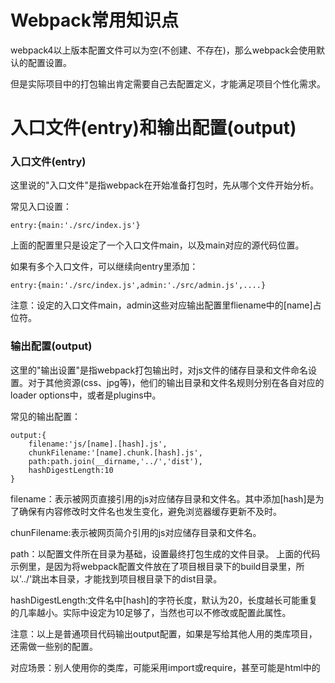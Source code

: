# Webpack常用知识点

webpack4以上版本配置文件可以为空(不创建、不存在)，那么webpack会使用默认的配置设置。  

但是实际项目中的打包输出肯定需要自己去配置定义，才能满足项目个性化需求。  

# 入口文件(entry)和输出配置(output)  

### 入口文件(entry)  

这里说的"入口文件"是指webpack在开始准备打包时，先从哪个文件开始分析。  

常见入口设置：  

    entry:{main:'./src/index.js'}

上面的配置里只是设定了一个入口文件main，以及main对应的源代码位置。  
 
如果有多个入口文件，可以继续向entry里添加：  

    entry:{main:'./src/index.js',admin:'./src/admin.js',....}

注意：设定的入口文件main，admin这些对应输出配置里fliename中的[name]占位符。  

### 输出配置(output)  

这里的"输出设置"是指webpack打包输出时，对js文件的储存目录和文件命名设置。对于其他资源(css、jpg等)，他们的输出目录和文件名规则分别在各自对应的loader options中，或者是plugins中。  

常见的输出配置：  

    output:{
        filename:'js/[name].[hash].js',
        chunkFilename:'[name].chunk.[hash].js',
        path:path.join(__dirname,'../','dist'),
        hashDigestLength:10
    }

filename：表示被网页直接引用的js对应储存目录和文件名。其中添加[hash]是为了确保有内容修改时文件名也发生变化，避免浏览器缓存更新不及时。  

chunFilename:表示被网页简介引用的js对应储存目录和文件名。  

path：以配置文件所在目录为基础，设置最终打包生成的文件目录。 上面的代码示例里，是因为将webpack配置文件放在了项目根目录下的build目录里，所以'../'跳出本目录，才能找到项目根目录下的dist目录。  

hashDigestLength:文件名中[hash]的字符长度，默认为20，长度越长可能重复的几率越小。实际中设定为10足够了，当然也可以不修改或配置此属性。

注意：以上是普通项目代码输出output配置，如果是写给其他人用的类库项目，还需做一些别的配置。  

对应场景：别人使用你的类库，可能采用import或require，甚至可能是html中的<script>标签引用。  
output属性需要新增：libaray(供html中的<script>标签使用)、libarayTarget(供import|require使用)  

若项目只有1个入口文件，可以做如下配置：  

    entry:{
      mylibaray:'./src/index.js'
    },
    output:{
      filename:'mylibaray.js',
      path:path.resolve(__dirname,'dist'),
      libaray:'mylibaray',
      libarayTarget:'umd'
    }

libaray:'mylibaray'中的mylibaray对应<script>标签中可使用的库类名字mylibaray。  
libarayTarget:'umd'中的umd表示“通用引用方式，包含nodejs环境和浏览器环境”。  
若libarayTarget的值为'this'、'windows'、'global'，则表示挂载到对应对象上，而不是全局变量中。  

所谓全局变量即表示可直接使用xxx，不需要this.xxx、windows.xxx、global.xxx等前缀对象。类库名字相当于在全局变量中，添加了一个变量mylibaray。  

若项目有多个入口文件，libaray:'mylibaray'只会匹配上最后一个入口文件。对于多个入口文件应该将libaray的值修改为数组(请注意该数组并的值并不是多条库类名字，而是一种占位符组合方式)。  

    entry:{
      alpha:'./src/alpha.js',
      beta:'./src/beta.js'
    },
    output:{
      filename:'mylibaray.[name].js',
      path:path.resolve(__dirname,'dist'),
      libaray:['mylibaray','[name]'],
      libarayTarget:'umd'
    }

请注意上面代码中的 libaray:['mylibaray','[name]']  

按照上面配置，打包输出后将会创建2个文件：mylibaray.alpha.js、mylibaray.beta.js，对应使用时类库名字为：mylibaray.alpha、mylibaray.beta。  

再次注意，在打包类库时还存在以下实际场景：  
1、你自己编写的类库A中引用了别人的类库C，webpack打包输出时会将C捆包打包到你的类库A中    
2、别人的项目B中引用了你的类库A，但是他由于别的需求也引用了类库C  
此时对于项目B来说同时存在了2份类库C，这是不合理的。  

对于上述场景，解决方案是通过webpack.config.js中的externals配置，将类库C排除在外(不进行打包)，externals中还会约定别人(项目B)在引用类库C时的引用变量名，好让这个引用变量名也能让类库A使用。  

具体如何配置参见externals。  


# 外部扩展(externals) 不打包依赖

对于普通项目，webpack会在打包输出时把各种代码依赖都打包捆绑出去，以确保项目能够独立正常运行。但是对于类库项目(libaray)，实际应用中反而希望webpack不打包依赖，只需要把自己那部分类库业务代码打包出去即可。  

若有使用者引用我们编写的类库，我们希望使用者自己引入第三方类库。当然还要和使用者约定引入第三方类库的变量名(相当于告诉使用者我们编写项目时，代码中第三方类库的引用变量名)，确保我们编写的类库可以使用上该第三方类库。  

webpack.config.js中的externals配置项，就是用来解决这件事情的。  

externals配置项有3种形式：数组、对象、正则表达式。他们可以相互组合，对应的含义各自不同。  

假设我们编写的类库代码中，引用了第三方类库C(是类库名为C，而不是类库地址)，并且给类库C对应的内部引入变量名为myc，且用到了类库C中的.dosomting，那么externals不同配置项含义如下：  

externals:['C'] 告知webpack打包时不需要打包C  

externals:{myc:'C'} 告知webpack打包时不需要打包C，同时告诉使用者在引入C时应该将类库C的引入变量名设置为myc(这里所谓的告知应该是通过报错文字信息来提示，比如找不到myc)  

externals:{myc:['./C','dosomthing']}  告知webpack打包时不需要打包C，同时告诉使用者只需要引入C类库下的dosomting即可，且对应dosomthing引入变量名为myc  

externals:{C:{commonjs:'myc',amd:'myc',root:'\_'}} 告知webpack打包时不需要打包C，同时告诉使用者需要引入C类库，并且如果是使用commonjs语法引入则应将C类库对应的引入变量名设置为myc，如果是使用root(全局变量)引入，则应该将C类库对应的引入变量名设置为\_，以此类推。  

externals:/^(C|myc|\_|\$)$/i 告知webpack遇到类库C，或myc、\_、$这些变量时，不把对应的依赖打包出去。  


# 各种loader

### 官方loader地址：[https://webpack.js.org/loaders/](https://webpack.js.org/loaders/)

## js文件相关

webpack默认自带js文件的loader解析器，无需配置。但是如果需要将ES6代码转ES5，则需要使用babel-loader。

### babel-loader：ES6代码转ES5

npm install --save-dev babel-loader @babel/core  
npm install @babel/preset-env --save-dev  
npm install --save @babel/polyfill  

//如果是业务js代码，可以进行以下配置  
//webpack.config.js module.rules  
{test:/\.js$/i,exclude:'node_modules',loader:'babel-loader',options:{presets: [['@babel/preset-env'],{useBuiltIns:true}]}}  
//exclude:'node_modules' 排除node_modules这个文件夹  

以上为业务js代码配置，这样配置的结果是babel会将代码注入到全局中。如果编写类库js代码，为了防止全局污染，不要使用这种方法。  

如果是编写类库js代码，可以通过@babel/plugin-transform-runtime来进行配置(不会全局污染，而是采用闭包形式)，具体如何配置需要进一步参考babeljs.io官方文档。  

无论是采用哪种形式，可以在根目录新建一个.babelrc文件，把webpack.config.js中babel的options配置内容移动到.babelrc文件里。babeljs在编译时会自动加载该文件作为配置项。  


## 文件资源相关(图片、字体、样式文件等等)：file-loader url-loader

### file-loader：文件资源打包(目录，重命名等)

### url-loader  文件资源(图片资源)转base64编码资源。  
一定要注意limit这个属性值，他决定了是否转换base64

使用说明：  
1、与file-loaer不同，url-loader是将图片资源转换成base64编码嵌入网页中使用  
2、limit这个属性值 定义最大多少字节以内的文件才进行转化，超出则不转换base64(按照file-loader形式进行输出)  


## CSS相关：style-loader css-loader

### css-loader：css资源解析

### style-loader：将css文件中的样式附加到网页中

第一种组合：style-loader + cas-loader  将css样式通过内嵌<style\></style>附加到网页<head>中。  

第二种组合：style-loader + file-loader 将css样式通过<link rel="stylesheet" href="./xx.css">附加到网页<head>中。  
设置injectType属性值为linkTag：
{test:/\.css$/i,use:[{loader:'style-loader',options:{injectType:'linkTag'}},{loader:'file-loader'}]}

特别注意： 如果采用injectType=linkTag这种方式，那么就无法在业务代码中使用相关css样式操作了(因为没有引入css-loader，所以业务代码中没法理解css样式设置代码)。  


# 各种plugin

## 每次打包前清除原有dist目录：clean-webpack-plugin

使用方法(引入方法和一般plugin不同)：   

    const {CleanWebpackPlugin} = require('clean-webpack-plugin');  
    
    plugins:[  
      new CleanWebpackPlugin()  
    ]  


## 创建(生成)html页面：html-webpack-plugin

自动将打包的js文件创建一个index.html文件。

使用方法：  

    const HtmlWebpackPlugin =  require('html-webpack-plugin');
    
    plugins:[  
      new HtmlWebpackPlugin(  
        {  
          filename:'index.html',
          template:'src/template/index.html'  
        }  
      )  
    ]  

## CSS文件拆分(将CSS独立打包成一个文件)：mini-css-extract-plugin

如果不希望将css样式内嵌在打包输出的js中(该js会通过style-loader将css样式内嵌到网页<style>标签中)。  
虽然可以通过 sytle-loader(配置options:{injectType:'linkTag'}) + file-loader来实现，但是这样做的一个缺点，因为没有使用css-loader，所以在编写业务代码时无法方便使用css样式属性。 

为了解决这个问题，可以使用 mini-css-extract-plugin。  

使用方法：  

    const MiniCssExtractPlugin = require('mini-css-extract-plugin');

    //配置文件中的module属性
    module:{
      rules:[
        {
          test:/\.css$/i,
          use:[MiniCssExtractPlugin.loader,'css-loader']
        }
    }

    //配置文件中的plugin属性
    plugins:[
      new MiniCssExtractPlugin({filename:'css/[name].css',chunkFilename:'css/[name].chunk.css'})
    ]

特别说明：  
1、依然需要使用css-loader。  
2、目前最新版本的mini-css-extract-plugin已经默认支持热更新。  
3、和输出js文件命名规则类似，如果一个css文件被网页直接引用，那么他将会被命名为filename对应的值，如果是被间接引用(被网页直接引用的css引入)则被命名为chunkFilename对应的值。

假如有以下情况：  
1、入口文件直接引用有css，也间接引用有其他css，那么默认会打包出多个css文件(filename和chunkFilename)。  
2、入口文件有多个，并且每个入口文件都引用有各自的css，那么默认也会打包出多个css文件。  

如果我们希望将整个项目所有css文件都打包成一个css文件，可以在webpack配置文件中的optimization.splitChunks.cacheGroups增加一个style组，代码如下：  

    optimization:{
      splitChunks:{
        chunks:'all',
        cacheGroups:{
          styles: {
            name: 'styles',
            test: /\.css$/,
            chunks: 'all',
            enforce: true,
          }
        }
      }
    } 



假如有以下情况：  
1、入口文件有多个，每个入口文件都直接引用或间接引用各自的css。  

如果我们希望将各个入口文件的css单独进行打包，那么可以在webpack配置文件中做以下修改：

    const MiniCssExtractPlugin = require('mini-css-extract-plugin');
    
    //定义一个函数
    function recursiveIssuer(m) {
      if (m.issuer) {
    return recursiveIssuer(m.issuer);
      } else if (m.name) {
    return m.name;
      } else {
    return false;
      }
    }

    //假设其中一个入口文件为foo，在配置文件中的cacheGroups属性进行新增一个fooStyles组，其他入口文件也采用这种方式增加
    optimization:{
      splitChunks:{
        chunks:'all',
        cacheGroups:{
          fooStyles: {
            name: 'foo',
            test: (m, c, entry = 'foo') => {
              m.constructor.name === 'CssModule' && recursiveIssuer(m) === entry
            },
            chunks: 'all',
            enforce: true
          }
        }
      }
    }

特别说明：以上代码示例来源于webpack官方文档，但我在实际运行中遇到了一些问题(webpack版本4.42.1)，打包结果并不是预期的，暂时保留这些问题，此处代码仅做记录。  


## CSS文件代码压缩：optimize-css-assets-webpack-plugin

将css中多处样式进行简化合并(例如删除注释、多个css属性合并为一个css属性等)。无论是使用style-loader还是mini-css-extract-plugin，都推荐使用css代码压缩。  

使用方法：  

    const OptimizeCssAssetsPlugin = require('optimize-css-assets-webpack-plugin');
    
    //配置文件中的plugin属性
    plugins:[
      new OptimizeCssAssetsPlugin()
    ]


# devtool配置

用来定位出错JS语句所在原始位置，记录原始JS代码与打包后JS代码之间的映射关系。将devtool设置为不同的值后映射关系的精确度不同，同时打包所需耗时也不同。

默认为none，即不生成原始js代码和打包后js代码之间的映射关系。

### 修改方式

修改默认值，webpack.config.js中设置方式：  

    const config = {
      mode:'development',
      devtool:'source-map'
    }

若devtool设置为“source-map”，则会在打包过程中，创建原始JS代码与打包后JS代码之间的完整映射关系，方便快速定位出错的JS代码位置。打包完成之后，会在输出目录中有一个 xx.js.map文件，该文件记录原始JS代码与打包后JS代码映射关系。

若devtool值为inline，则会将映射关系通过base64直接嵌入到打包后的js文件内(不会创建.map文件)。  

若devtool值为eval，则会将映射关系通过普通字符串直接嵌入到打包后的js文件内(不会创建.map文件)，因此eval通常打包所需时间比较短。  

### 注意事项

devtool不同值所支持(适用于)的环境也不同，比如source-map适用于开发环境，inline-source-map适用于生产环境。  

### 关键词组合解释：  

1、inline：定位到某js(业务js代码 + 引用的node_modules代码)的某行代码中的某处(精确度到某行的某处)  
2、cheap：定位到某业务js的某行代码(精确度到某行)  
3、module：包含引用的node_modules代码错误  
4、eval：定位到某业务js的某行代码(精确度到某行) ，打包速度非常快，但仅适合比较简单的js代码，稍微复杂的js代码打包后则会定位不准确

### 推荐值
开发环境建议使用：cheap-module-eval-source-map  
生产环境建议使用：cheap-module-source-map  


# devServer使用

监听我们的项目源代码，当源代码发生变化时自动打包代码，甚至还可以将新的结果在网页调试中自动刷新(或热更新)。

### 三种实现方式：  

#### 第1种：webpack自带的 --watch  

使用方法：  
npx webpack --watch 或 在package.json中scripts设定：  "scripts":{"watch":webpack --watch}  

优点：不需要使用任何其他第三方npm包，可直接使用。  
缺点：只能自动打包代码，但不能自动代开调试网页，更不存在自动刷新网页。  

#### 第2种：安装并使用webpack-dev-server

使用方法：  
1、安装webpack-dev-server：npm i --save-dev webpack-dev-server  
2、配置package.json："scripts":{"start":"webpack-dev-server"}  
3、配置webpack.config.js：devServer:{contentBase:'/dist',open:true,host:'127.0.0.1',port:80,compress:true}  

注意：若host为内网IPv4的值(例如192.168.xx.xx，则同局域网电脑均可访问)、若想使用热更新(HMR)，则需要再添加2个属性：hot:true 热更新、hotOnly=true 即使热更新失败也不自动刷新

终端执行代码：npm run start  

注意：在开发阶段使用webpack-dev-server，他并不会创建dist目录下的各个文件(dist是个空文件夹)，而是将各种资源加载到系统(电脑)内存里，所以运行速度会非常快。等项目开发完成后，再取消devServer，生成dist目录及文件。

优点：监听代码变动自动打包、自动打开调试网页、自动刷新(更新)网页
缺点：无，最主流的方式，包括Vue、React均采用此方式

#### 第3种：安装并使用webpack-dev-middleware

使用方法：  
1、安装webpack-dev-middleware：npm i --save-dev webpack-dev-middleware  
2、配置package.json："scripts":{"server":"node server.js"}  
3、配置webpack.config.js：devServer:{contentBase:"/dist"}、ouput:{publicPath:"/"}  
注意：这里设置输出的publicPath，就是http服务器的根目录，若两者(package.json和webpack.config.js)同时不填写此项也可以。  
4、新建server.js：通过nodejs或express或koa，自己创建http服务器，并且监听webpack的打包器compiler。  

终端执行代码：npm run server  

server.js代码类似如下：

    const Koa = require('koa');  
    const webpack = require('webpack');  
    const webpacKDevMiddleware = require('webpack-dev-middleware');  
    
    const app = new Koa();  
    const config = require('./webpack.config.js');  
    const compiler = webpack(config);  
    
    app.use(webpacKDevMiddleware(compiler,{publicPath:config.output.publicPath}));  
    app.listen(80);  

优点：完全自己手动创建http服务，也许可以加入自己特定功能需求(仅仅是也许)  
缺点：需要自己手工创建http服务，上面的server.js代码仅仅是创建了http调试服务器，但是功能不全(没有自动打开、自动刷新功能)，若想加上这些缺失的功能还需要编写更多代码。  


#### 综上所述，推荐使用第2种方法。

# 热更新(HMR：Hot Module Replacement)

当项目代码(js、css等)发生改变时，无刷新形式更新到前台页面调试中。

### 使用方法：  
1、安装使用webpack-dev-server：npm i --save-dev webpack-dev-server  
2、配置package.json："scripts":{"start":"webpack-dev-server"}  
3、配置webpack.config.js：配置devServer和plugins  

配置devServer：  

    devServer:{
      contentBase:'/dist'
      host:"127.0.0.1",
      post:80,
      compress:true,
      hot:true,
      hotOnly:true
    }

注意：若host写的是内网IPv4的地址，例如192.168.xx.xx，那么同局域网电脑均可访问该地址。  

配置pubgins：

    const webpack = require('webpack);
    
    {plugins:[
      new webpack.HotModuleReplacementPlugin()
    ]}


4、添加更新代码：对于变更的部分，删除原来的，重新执行一遍修改后的。

“删除原来 + 重新执行新的”对应伪代码如下：  

    //src/index.js
    import myjs from './js/myjs';
    
    myjs();
    
    if(module.hot){

      //添加某代码对象的变更监听
      module.hot.accept('./js/myjs',() => {

        //删除原来
        document.body.removeChild(document.querySelector('#xxx'));

        //重新执行一遍修改后的
        myjs();

      });
    }


5、终端执行代码：npm run start  

由于"start"这个词是npm内置的(另外3个内置词是"test"、"stop"、"restart")，因此执行代码可以简写为：npm start  
若要结束热更新监听，则在终端执行：ctr+c 

### 特别说明：  

对于css文件，style-loader、css-loader已经内置了“删除原来 + 重新执行新的”这一步操作，所以看上去“css文件不需要执行这一步”。  

对于js文件，如果使用Vue、React、Angular，这些框架已经内置了“删除原来 + 重新执行新的”这一步操作，所以看上去“js文件也不需要执行这一步”。如果没有使用上述框架，那么自己写的js文件就需要自己在js中手工执行“删除原来 + 重新执行新的”这一步操作。 

对于图片文件，目前还不清楚如何热更新，貌似只能靠刷新。

上述操作为webpack官方示例，但是在实际使用中，如果没有采用框架，而是自己手写的原生js，经过很多次测试，结论是如JS代码发生更改，可以做到自动刷新，但是做不到无刷新情况下的热更新。(虽然检测到了更新并做出了反应)。  


#### 综上所述，如果不采用Vue、React、Angular这些框架，纯手写JS，不建议使用热更新。



# 使用webpack-merge合并多个配置文件

默认情况下webpack对应的配置文件为webpack.config.js。但实际项目中我们经常需要在开发环境和生产环境中来回切换，如果单纯每次靠修改配置文件会比较麻烦。  

#### 推荐做法是：  
1、创建webpack.dev.js，储存开发环境所需的独有配置内容。    
2、创建webpack.prod.js，储存生产环境所需的独有配置内容。  
3、创建webpack.common.js，储存开发环境和生产环境共有的配置内容。  
4、安装webpack-merge模块：npm install --save-dev webpack-merge (具体使用方法参见该模块官方文档)。  
5、在webpack.dev.js和webpack.prod.js中，均引入webpack-merge和webpack.common.js，将合并后的配置文件作为导出(module.exports)对象。  
6、在package.json的scripts中，设定{"dev":"webpack --config webpack.dev.js","build":"webpack-dev-server --config webpack.prod.js"}  

还可以创建一个build目录，将上述3个.js文件都放到这个目录里，然后修改dev和build中 --config参数路径，例如 dev --config 的值由 webpack.dev.js改为 ./build/webpack.dev.js。  

注意，如果采用将配置文件放入build目录，切记一定要做以下修改：  
1、webpack.common.js中output.path的路径增加"../"，否则dist目录会创建在build目录下(而不是根目录)。  
2、相对旧的版本，最新版本clean-webpack-plugin已经支持自动识别删除output.path对应的目录(dist目录)，因此无需做任何更改。 

这样配置以后，想执行开发环境(创建调试网页、热更新等)：npm run start、想执行生产环境(打包输出文件)：npm run build  

另外一种常见做法是通过添加环境变量，再根据环境变量返回(判断并合并)对应的配置文件。  

实现方法是：  
1、webpack.dev.js和webpack.prod.js本身只储存配置，并不使用webpack-merge与webpack.common.js合并。  
2、在package.json中的scripts里，给打包命令添加环境变量，并且修改参数对应的配置文件路径：   
{"dev": "webpack  --env.NODE_ENV='development' --config ./build/webpack.common.js"}  
3、webpack.common.js中同时引入webpack.dev.js和webpack.prod.js，并且修改webpack.common.js的导出代码，将原来的直接导出对象改为一个包含return最终配置文件的函数(使用webpack-merge进行合并)。  

    //导出模块为一个函数，伪代码如下：
    module.export = (env) =>{
    //根据环境变量来判断到底和哪个配置文件合并
      return merge(config,(env && env.NODE_ENV === 'development')?dev:prod);
    }

注意：不同操作系统对于环境变量的设置不同，为了兼容各个操作系统，还需要安装使用cross-env这个类模块。  

虽然这种方式也可以实现合并多个配置文件，但是不推荐使用此方法。  


# 代码拆分(code splitting) —— 代码优化(optimization)

项目代码一般包含2个部分：引入的公共代码类库和我们自己编写的业务代码。  
如果把所有代码均打包输出为1个js文件，那么会存在以下风险：  
1、这1个js文件体积会比较大。  
2、若更改业务代码，重新整体打包，客户端需要重新加载这个js(体积大加载慢)。  

为了解决这个问题，应该将项目代码进行拆分，比较简单的方式就是将公共类库输出为1个js、业务代码输出为1个js。  
若业务代码发生变更，客户端仅仅需要重新加载业务代码js，而公共类库js可以选择使用之前的缓存。  

稍微复杂点的拆分做法是懒加载(按需加载)，例如假设项目运行有A模块、B模块、C模块，当需要用到哪个模块时才加载哪个模块。

### 在webpack中有3种代码拆分方式：  

#### 第1种：手工拆分  

实现方式：通过手工方式将引入的公共库单独创建一个js文件(例如xxx.js)，在webpack.config.js的入口entry中，配置如下：
entry:{main:'../src/index.js',xxx:'../src/xxx.js'}，这样在输出打包时会将xxx.js和业务代码进行拆分成2个js文件。  

优点：能够体现出开发人员代码拆分主观意识比较强 (看，纯手工！)  
缺点：麻烦并且不见得拆分的合理(很可能会重复引用)  

#### 第2种：使用SplitChunksPlugin(无需安装，webpack已内置该插件)

实现方法：在webpack.config.js中，添加optimization(优化)项，并配置splitChunks中的chunks值为"all"，配置如下：  
optimization:{splitChunks:{chunks:"all"}}  
此时打包输出，除业务逻辑代码js外，会额外创建一个以"vendors"开头的js文件(例如vendors~main.bundle.js)，里面是拆分出来的公共类库代码。 

优点：自动，简单  
缺点：只是简单讲公共类库和业务代码进行拆分，并未做到不同业务模块拆分，实现按需加载  

这里说的公共类库代码默认仅仅指从node_modules目录里引入的代码，当然你可以通过修改splitChunks.cacheGroups.vendors.test的值来确定哪些算是“公共类库”。  

注意：splitChunks有很多属性配置，其中有一个默认属性miniSize:30000，意思是只有当你引入的模块代码超过30K以后，才会进行拆分。如果引入的模块代码总共不超过30K，即使做了拆分配置，也不会进行拆分。  

如果设置miniSize:0，那么只要是import的类库(公共类库和自己写的业务模块)，都会进行拆分。这里有一个特殊情况是如果是自己写的业务模块或者是引用别人的框架js，这些代码并不在默认的"node_modules"目录里，这时需要在splitChunks.cacheGroups配置中新增一个和vendors同级的default对象，default配置属性和vendors有些区别但又类似。

当然也可以自定义输出文件名字(例如引用node_modules目录里的代码模块打包文件名字叫vendors.js，引用其他地方的代码模块打包文件名字叫common.js)，以及文件存放位置(例如存放到dist的js目录里)，只需做一下配置修改：  
optimization:{splitChunks:{chunks:"all",cacheGroups:{vendors:{filename:'js/vendors.js'}},default:{filename:'js/common.js'}}}  

#### vendors组与default组的区别：  
vendors组有属性test:/[\\/]node_modules[\\/]/，打包时会判断引入的代码模块是否在node_modules目录里。而default组没有test属性，没有test属性意味着default组可以匹配任何目录内的代码模块。 

那么问题来了，引用node_modules目录里的代码模块也符合default组(没有test属性，不限任何目录)，为啥不会被打包进default组里呢？ 

答案是：因为vendors组和default组，默认都有一个属性priority(优先级)，vendors组的默认priority值为-10、default组的默认priority值为-20。当priority(优先级)的值越大，代码模块就优先归属到哪个组里，-10大于-20，所以优先归属到vendors组里。  

此外default组还有一个vendors组没有的属性 reuseExistingChunk:true，指复用已经存在的代码模块。例如a模块引入c，b模块也引入c，那么只会打包一份c到default组里。vendors组虽然没有该属性，但是node_modules中同一个代码类库webpack默认也是只会导出一份。  

#### vendors组与default组的共同点：  
1、自定义输出文件名filename:"xxxxx"设置完全相同。  
2、优先级priority设置完全相同，只是vendors的priority默认值为-10，default的priority默认值为-20。强烈建议不要修改他们的priority默认值。  

#### 第3种：动态加载(动态导入)  

实现方法：修改业务代码，将需要动态导入的业务代码(函数或模块)通过import()来进行动态导入。  

大致实现模式是：  

    async function getComponent(){
      //请注意，在引入函数import的括号里有 /* webpackChunkName:'xxxxx' */ 
      //这个被称为"魔法注释"：将来打包输出的该动态类名字就是注释里的xxxxx
      //如果省略则生成的文件名是以数字0为启始索引，例如0.js、1.js....
      const { default: xxx } = await import(/* webpackChunkName:'xxxxx' */ 'xxxxx');
      //此时xxx为引入的类模块(公共类库或者自己拆分出的业务模块js)
      //编写业务代码，例如生成自己的组件mycomp
      let mycomp = xxxxxx....
      ......
      return mycomp;
    }
    
    getComponent().then(component => {
      document.body.appendChild(component);
    })

与此同时，要修改webpack.config.js中的ouput配置参数，新增chunkFilename属性：  
ouput:{main:'xxx',chunkFilename: '[name].chunk.js',path:xxxxxxxx}  
optimization:{splitChunks:{chunks:'all',cacheGroups:{verdors:false,default:false}}}  

无论静态分割还是动态导入，都需要用到webpack默认自带插件splitChunksPlugin，以及对它的配置。  

优点：实现动态加载(导入)，代码拆分更加细致化。  
缺点：业务代码编写方式相对静态导入，稍显复杂。

#### 第4种：懒加载——预取、预加载 (webpack v4.6.0以上版本才支持，目前仅为beta测试版)

实现方式：在import时，使用2个魔法注释：  
1、/* webpackPrefetch: true */   预取  
2、/\* webpackPreload: true */   预加载  

这2个魔法注释的用法和 /* webpackChunkName:'xxxxx' */ 相同。

预取和预加载两者的区别，主要体现在“触发发生”的阶段不同。  
1、当父级chunk开始加载时，预加载同步进行、当父级chunk加载完成时，预取才开始进行。  
2、无论当前浏览器是否空闲，预加载都会进行、只有当浏览器空闲时，预取才会开始进行。  
3、当预加载完成后，当前模块可以立即使用、当预取完成后，可能将来某个时刻才会使用到。 

#### 实用技巧： 使用谷歌浏览器的coverage功能来查看网页代码覆盖率(代码默认使用占比)，来帮助我们分析优化代码的可拆分性。  

# 魔法注释
#### webpack在使用动态加载(导入)或懒加载(预取和预加载)中，目前有3个魔法注释：  
1、设定加载模块打包输出文件名(如果不设定，则采用默认的以数字为文件名的规则)：/* webpackChunkName:'xxxxx' */  
2、设定懒加载的方式为预取：/\* webpackPrefetch: true */  
3、设定懒加载的方式为预加载：/\* webpackPreload: true */  


# 打包分析(bundle analysis)

为了分析项目打包过程中的细节、打包完成后结果，需要做一项工作：打包分析。  

实现方法，大体分为两个步骤。  

#### 第一步：生成打包细节文档stats.json  
在执行webpack打包命令时，添加参数 --profile --json > stats.json，可以记录打包过程中的各个细节，并在打包完成后生成一个 stats.json 文件，该文件储存位置为整个项目的根目录(并不是dist目录)。  

例如我们可以在package.json的scripts中添加一条执行命令：  
{"analysis":"webpack --profile --json > stats.json --config './build/webpack.analysis.js'"}  

webpack.analysis.js是我们专门为了打包分析设定的webpack配置文件，具体配置项在第二步中会有详细说明。

当然你也可以继续使用原来的开发环境或生产环境配置文件。

#### 第二步：分析stats.json文件，获得可视化的分析结果

如果直接打开stats.json文件，不够直观，需要我们通过第三方工具来进行可视化分析。  

##### 推荐使用以下2种可视化分析工具：

##### 第1种：webpack官方提供的打包分析可视化网站：[http://webpack.github.com/analyse](http://webpack.github.com/analyse)  

使用方法：访问该网站，上传stats.json文件，该网站即可进行可视化分析结果展示。  

##### 第2种：使用webpack-bundle-analyzer

使用方法：  
1、安装webpack-bundle-analyzer：npm install --save-dev webpack-bundle-analyzer  
2、创建打包分析对应的webpack配置文件，例如第一步(生成打包细节文档stats.json)中提到的./build/webpack.analysis.js。

    const BundleAnalyzerPlugin = require('webpack-bundle-analyzer').BundleAnalyzerPlugin;
    const merge = require('webpack-merge');
    const common = require('./webpack.common'); 
    //webpack.common.js为我们已配置好的共有配置选项文件，可参考本文档中"使用webpack-merge合并多个配置文件"这一部分

    //因为webpack.analysis.js仅仅用来做打包分析，所以他不需要设置mode、devtool、devServer以及HtmlWebpackPlugin等
    //不设置，那么就会使用webpack默认值即可
    const config = {
      plugins:[
        new BundleAnalyzerPlugin()
      ]
    }
    
    module.exports = merge(common,config);


终端执行命令：npm run analysis  
打包完成后，浏览器会自动打开 http://127.0.0.1:8888 里面就是可视化打包分析结果。  


# 垫片(Shimming) | shim预置依赖

垫片(Shimming) 和 shim预置依赖 是同一个事情的两种不同叫法而已。  

假设有这个场景：某个子模块c需要使用了另外一个公共类库B，那么c需要先import或require B。  
但是，如果你想省力气，不写c引入B，而是直接使用B，此时理论上c模块代码是不完整，无法运行的。  

这时候，就用到了 webpack 垫片 或 预置依赖 这个概念。需要你做一些特别的配置，webpack在打包输出时，帮你把缺失的引入B代码给自动添加到c模块中。  

声明：非常不赞成这种行为，但是webpack确实可以帮你完成这个工作。  

具体实现方式是通过使用ProvidePlugin插件来完成的，具体用法可参见：[https://webpack.js.org/plugins/provide-plugin/](https://webpack.js.org/plugins/provide-plugin/)  
